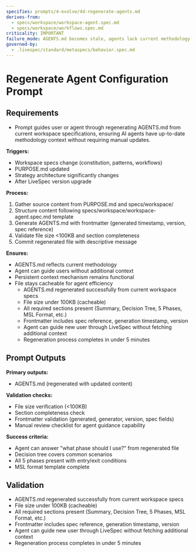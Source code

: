 ```yaml
---
specifies: prompts/4-evolve/4d-regenerate-agents.md
derives-from:
  - specs/workspace/workspace-agent.spec.md
  - specs/workspace/workflows.spec.md
criticality: IMPORTANT
failure_mode: AGENTS.md becomes stale, agents lack current methodology context, users must repeatedly explain LiveSpec process
governed-by:
  - .livespec/standard/metaspecs/behavior.spec.md
---
```


# Regenerate Agent Configuration Prompt

## Requirements
- Prompt guides user or agent through regenerating AGENTS.md from current workspace specifications, ensuring AI agents have up-to-date methodology context without requiring manual updates.

**Triggers:**
- Workspace specs change (constitution, patterns, workflows)
- PURPOSE.md updated
- Strategy architecture significantly changes
- After LiveSpec version upgrade

**Process:**
1. Gather source content from PURPOSE.md and specs/workspace/
2. Structure content following specs/workspace/workspace-agent.spec.md template
3. Generate AGENTS.md with frontmatter (generated timestamp, version, spec reference)
4. Validate file size <100KB and section completeness
5. Commit regenerated file with descriptive message

**Ensures:**
- AGENTS.md reflects current methodology
- Agent can guide users without additional context
- Persistent context mechanism remains functional
- File stays cacheable for agent efficiency
  - AGENTS.md regenerated successfully from current workspace specs
  - File size under 100KB (cacheable)
  - All required sections present (Summary, Decision Tree, 5 Phases, MSL Format, etc.)
  - Frontmatter includes spec reference, generation timestamp, version
  - Agent can guide new user through LiveSpec without fetching additional context
  - Regeneration process completes in under 5 minutes

## Prompt Outputs

**Primary outputs:**
- AGENTS.md (regenerated with updated content)

**Validation checks:**
- File size verification (<100KB)
- Section completeness check
- Frontmatter validation (generated, generator, version, spec fields)
- Manual review checklist for agent guidance capability

**Success criteria:**
- Agent can answer "what phase should I use?" from regenerated file
- Decision tree covers common scenarios
- All 5 phases present with entry/exit conditions
- MSL format template complete

## Validation

- AGENTS.md regenerated successfully from current workspace specs
- File size under 100KB (cacheable)
- All required sections present (Summary, Decision Tree, 5 Phases, MSL Format, etc.)
- Frontmatter includes spec reference, generation timestamp, version
- Agent can guide new user through LiveSpec without fetching additional context
- Regeneration process completes in under 5 minutes
